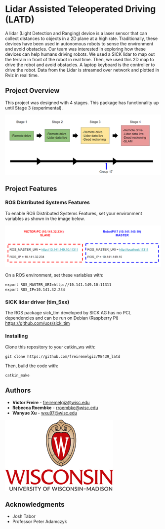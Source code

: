 # Lidar Assisted Teleoperated Driving (LATD)

A lidar (Light Detection and Ranging) device is a laser sensor that can collect distances to objects in a 2D plane at a high rate. Traditionally, these devices have been used in autonomous robots to sense the environment and avoid obstacles. Our team was interested in exploring how these devices can help humans driving robots. We used a SICK lidar to map out the terrain in front of the robot in real time.  Then, we used this 2D map to drive the robot and avoid obstacles. A laptop keyboard is the controller to drive the robot. Data from the Lidar is streamed over network and plotted in Rviz in real time.

## Project Overview

This project was designed with 4 stages. This package has functionality up until Stage 3 (experimental).

![Image of LATD STAGES](https://github.com/freiremelgiz/ME439_latd/blob/master/resources/Stages.PNG)


## Project Features
### ROS Distributed Systems Features

To enable ROS Distributed Systems Features, set your environment variables as shown in the image below.

![Image of ROS DIST SYS](https://github.com/freiremelgiz/ME439_latd/blob/master/resources/ROSDistSys.PNG)


On a ROS environment, set these variables with:
```
export ROS_MASTER_URI=http://10.141.149.10:11311
export ROS_IP=10.141.32.234
```


### SICK lidar driver (tim_5xx)

The ROS package sick_tim developed by SICK AG has no PCL dependencies and can be run on Debian (Raspberry Pi)
https://github.com/uos/sick_tim


### Installing

Clone this repository to your catkin_ws with:
```
git clone https://github.com/freiremelgiz/ME439_latd
```
Then, build the code with:
```
catkin_make
```

## Authors

* **Victor Freire**   - <freiremelgiz@wisc.edu>
* **Rebecca Roembke** - <rroembke@wisc.edu>
* **Wanyue Xu**       - <wxu97@wisc.edu>

[<img src="https://github.com/freiremelgiz/ME439_latd/blob/master/resources/UW_Madison_Logo.png" height="230" width="350">](https://www.wisc.edu/)

## Acknowledgments

* Josh Tabor
* Professor Peter Adamczyk
